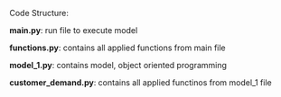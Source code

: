 Code Structure: 

**main.py**: 
run file to execute model 

**functions.py**:
contains all applied functions from main file

**model_1.py**:
contains model, object oriented programming

**customer_demand.py**:
contains all applied functinos from model_1 file
